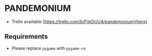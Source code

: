 # PANDEMONIUM

* Trello available [https://trello.com/b/FjleDUU4/pandemonium](here)

## Requirements
* Please replace `pygame` with `pygame-ce`
